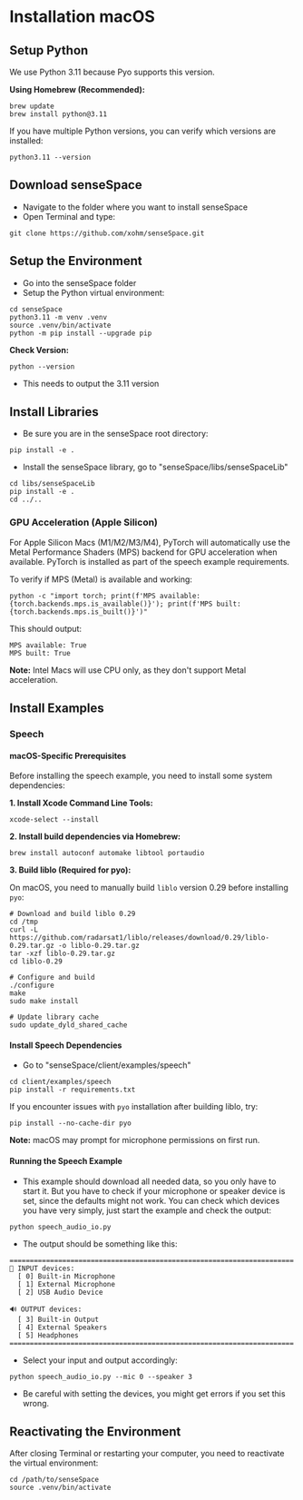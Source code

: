 # Installation macOS

## Setup Python
We use Python 3.11 because Pyo supports this version.

**Using Homebrew (Recommended):**
```
brew update
brew install python@3.11
```

If you have multiple Python versions, you can verify which versions are installed:
```
python3.11 --version
```

## Download senseSpace
- Navigate to the folder where you want to install senseSpace
- Open Terminal and type:
```
git clone https://github.com/xohm/senseSpace.git
```

## Setup the Environment
- Go into the senseSpace folder
- Setup the Python virtual environment:

```
cd senseSpace
python3.11 -m venv .venv
source .venv/bin/activate
python -m pip install --upgrade pip
```

**Check Version:**
```
python --version
```
- This needs to output the 3.11 version

## Install Libraries
- Be sure you are in the senseSpace root directory:

```
pip install -e .
```

- Install the senseSpace library, go to "senseSpace/libs/senseSpaceLib"

```
cd libs/senseSpaceLib
pip install -e .
cd ../..
```

### GPU Acceleration (Apple Silicon)
For Apple Silicon Macs (M1/M2/M3/M4), PyTorch will automatically use the Metal Performance Shaders (MPS) backend for GPU acceleration when available. PyTorch is installed as part of the speech example requirements.

To verify if MPS (Metal) is available and working:
```
python -c "import torch; print(f'MPS available: {torch.backends.mps.is_available()}'); print(f'MPS built: {torch.backends.mps.is_built()}')"
```

This should output:
```
MPS available: True
MPS built: True
```

**Note:** Intel Macs will use CPU only, as they don't support Metal acceleration.

## Install Examples

### Speech

#### macOS-Specific Prerequisites

Before installing the speech example, you need to install some system dependencies:

**1. Install Xcode Command Line Tools:**
```
xcode-select --install
```

**2. Install build dependencies via Homebrew:**
```
brew install autoconf automake libtool portaudio
```

**3. Build liblo (Required for pyo):**

On macOS, you need to manually build `liblo` version 0.29 before installing `pyo`:

```
# Download and build liblo 0.29
cd /tmp
curl -L https://github.com/radarsat1/liblo/releases/download/0.29/liblo-0.29.tar.gz -o liblo-0.29.tar.gz
tar -xzf liblo-0.29.tar.gz
cd liblo-0.29

# Configure and build
./configure
make
sudo make install

# Update library cache
sudo update_dyld_shared_cache
```

#### Install Speech Dependencies

- Go to "senseSpace/client/examples/speech"
```
cd client/examples/speech
pip install -r requirements.txt
```

If you encounter issues with `pyo` installation after building liblo, try:
```
pip install --no-cache-dir pyo
```

**Note:** macOS may prompt for microphone permissions on first run.

#### Running the Speech Example

- This example should download all needed data, so you only have to start it. But you have to check if your microphone or speaker device is set, since the defaults might not work. You can check which devices you have very simply, just start the example and check the output:
```
python speech_audio_io.py
```

- The output should be something like this:
```
======================================================================
🎤 INPUT devices:
  [ 0] Built-in Microphone
  [ 1] External Microphone
  [ 2] USB Audio Device

🔊 OUTPUT devices:
  [ 3] Built-in Output
  [ 4] External Speakers
  [ 5] Headphones
======================================================================
```

- Select your input and output accordingly:
```
python speech_audio_io.py --mic 0 --speaker 3
```

- Be careful with setting the devices, you might get errors if you set this wrong.

## Reactivating the Environment
After closing Terminal or restarting your computer, you need to reactivate the virtual environment:
```
cd /path/to/senseSpace
source .venv/bin/activate
```